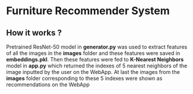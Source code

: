 # Furniture Recommender System

## How it works ?
Pretrained ResNet-50 model in **generator.py** was used to extract features of all the images in the **images** folder and these features were saved in **embeddings.pkl**. Then these features were fed to **K-Nearest Neighbors** model in **app.py** which returned the indexes of 5 nearest neighbors of the image inputted by the user on the WebApp. At last the images from the **images** folder corresponding to these 5 indexes were shown as recommendations on the WebApp
